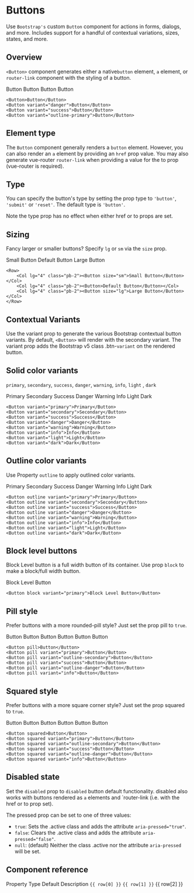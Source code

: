 # Buttons
Use `Bootstrap's` custom `Button` component for actions in forms, dialogs, and more.
Includes support for a handful of contextual variations, sizes, states, and more.

## Overview

`<Button>` component generates either a native`button` element, `a` element,
or `router-link` component with the styling of a button.

<div class="child-m-2">
    <w-button>Button</w-button>
    <w-button variant="danger">Button</w-button>
    <w-button variant="success">Button</w-button>
    <w-button variant="outline-primary">Button</w-button>
</div>

```vue
<Button>Button</Button>
<Button variant="danger">Button</Button>
<Button variant="success">Button</Button>
<Button variant="outline-primary">Button</Button>
```

##  Element type

The `Button` component generally renders a `button` element. However, you can also render an `a`
element by providing an `href` prop value. You may also generate vue-router
`router-link` when providing a value for the to prop (vue-router is required).

## Type

You can specify the button's type by setting the prop type to `'button'`,
`'submit'` or `'reset'`.
The default type is <code>'button'</code>.

Note the type prop has no effect when either href or to props are set.


## Sizing

Fancy larger or smaller buttons? Specify `lg` or `sm` via the `size` prop.

<WRow>
    <WCol lg="4" class="pb-2">
        <WButton size="sm">Small Button</WButton>
    </WCol>
    <WCol lg="4" class="pb-2">
        <WButton>Default Button</WButton>
    </WCol>
    <WCol lg="4" class="pb-2">
        <WButton size="lg">Large Button</WButton>
    </WCol>
</WRow>

```vue
<Row>
    <Col lg="4" class="pb-2"><Button size="sm">Small Button</Button></Col>
    <Col lg="4" class="pb-2"><Button>Default Button</Button></Col>
    <Col lg="4" class="pb-2"><Button size="lg">Large Button</Button></Col>
</Row>
```

## Contextual Variants

Use the variant prop to generate the various Bootstrap contextual button variants.
By default, <code>&lt;Button&gt;</code> will render with the secondary variant.
The variant prop adds the Bootstrap v5 class .btn-<code>variant</code> on the rendered button.

## Solid color variants

`primary`, `secondary`, `success`, `danger`, `warning`, `info`, `light` , `dark`

<div class="child-m-2">
    <WButton variant="primary">Primary</WButton>
    <WButton variant="secondary">Secondary</WButton>
    <WButton variant="success">Success</WButton>
    <WButton variant="danger">Danger</WButton>
    <WButton variant="warning">Warning</WButton>
    <WButton variant="info">Info</WButton>
    <WButton variant="light">Light</WButton>
    <WButton variant="dark">Dark</WButton>
</div>

```vue
<Button variant="primary">Primary</Button>
<Button variant="secondary">Secondary</Button>
<Button variant="success">Success</Button>
<Button variant="danger">Danger</Button>
<Button variant="warning">Warning</Button>
<Button variant="info">Info</Button>
<Button variant="light">Light</Button>
<Button variant="dark">Dark</Button>
```

##  Outline color variants

Use Property `outline` to apply outlined color variants.

<div class="child-m-2">
    <WButton outline variant="primary">Primary</WButton>
    <WButton outline variant="secondary">Secondary</WButton>
    <WButton outline variant="success">Success</WButton>
    <WButton outline variant="danger">Danger</WButton>
    <WButton outline variant="warning">Warning</WButton>
    <WButton outline variant="info">Info</WButton>
    <WButton outline variant="light">Light</WButton>
    <WButton outline variant="dark">Dark</WButton>
</div>

```vue
<Button outline variant="primary">Primary</Button>
<Button outline variant="secondary">Secondary</Button>
<Button outline variant="success">Success</Button>
<Button outline variant="danger">Danger</Button>
<Button outline variant="warning">Warning</Button>
<Button outline variant="info">Info</Button>
<Button outline variant="light">Light</Button>
<Button outline variant="dark">Dark</Button>
```

##  Block level buttons

Block Level button is a full width button of its container. Use prop `block` to make a block/full width button.

<WButton block variant="primary">Block Level Button</WButton>

```vue
<Button block variant="primary">Block Level Button</Button>
```

##  Pill style

Prefer buttons with a more rounded-pill style? Just set the prop pill to `true`.

<div class="child-m-2">
    <WButton pill>Button</WButton>
    <WButton pill variant="primary">Button</WButton>
    <WButton pill variant="outline-secondary">Button</WButton>
    <WButton pill variant="success">Button</WButton>
    <WButton pill variant="outline-danger">Button</WButton>
    <WButton pill variant="info">Button</WButton>
</div>

```vue
<Button pill>Button</Button>
<Button pill variant="primary">Button</Button>
<Button pill variant="outline-secondary">Button</Button>
<Button pill variant="success">Button</Button>
<Button pill variant="outline-danger">Button</Button>
<Button pill variant="info">Button</Button>
```

##  Squared style

Prefer buttons with a more square corner style? Just set the prop squared to `true`.

<div class="child-m-2">
    <WButton squared>Button</WButton>
    <WButton squared variant="primary">Button</WButton>
    <WButton squared variant="outline-secondary">Button</WButton>
    <WButton squared variant="success">Button</WButton>
    <WButton squared variant="outline-danger">Button</WButton>
    <WButton squared variant="info">Button</WButton>
</div>

```vue
<Button squared>Button</Button>
<Button squared variant="primary">Button</Button>
<Button squared variant="outline-secondary">Button</Button>
<Button squared variant="success">Button</Button>
<Button squared variant="outline-danger">Button</Button>
<Button squared variant="info">Button</Button>
```

##  Disabled state

Set the `disabled` prop to `disabled` button default functionality. disabled also works with
buttons rendered as `a` elements and `router-link (i.e. with the href or to prop set).

The pressed prop can be set to one of three values:

- <code>true</code>: Sets the .active class and adds the attribute <code>aria-pressed="true"</code>.
- <code>false</code>: Clears the .active class and adds the attribute <code>aria-pressed="false"</code>.
- <code>null</code>: (default) Neither the class .active nor the attribute <code>aria-pressed</code> will be
  set.

  
##  Component reference

<WTable bordered hover striped>
    <WTHead class="bg-dark text-light">
    <WTr>
        <WTh>Property</WTh>
        <WTh>Type</WTh>
        <WTh>Default</WTh>
        <WTh>Description</WTh>
    </WTr>
    </WTHead>
    <WTBody>
    <WTr v-for="row in componentReference.items">
        <WTd><code>{{ row[0] }}</code></WTd>
        <WTd><code>{{ row[1] }}</code></WTd>
        <WTd>{{ row[2] }}</WTd>
        <WTd v-html=" row[3]"></WTd>
    </WTr>
    </WTBody>
</WTable>

<script>
export default {
    data(){
        return {
componentReference: {
                header: [
                    "Property",
                    "Type",
                    "Default",
                    "Description"
                ],
                items: [
                    [
                        "tag",
                        "string",
                        "button",
                        "Default Button Tag. Can be changed depending on requirements"
                    ],
                    [
                        "variant",
                        "string",
                        "secondary",
                        "Applies one of the Bootstrap theme color variants to the component"
                    ],
                    [
                        "size",
                        "string",
                        "null",
                        "Set the size of the component's appearance. 'sm', 'md' (default), or 'lg'"
                    ],
                    [
                        "type",
                        "string",
                        "button",
                        "Button Type. Applies only when tag is button"
                    ],
                    [
                        "outline",
                        "boolean",
                        "false",
                        "Outline Based Contextual Color Variants"
                    ],
                    [
                        "block",
                        "boolean",
                        "false",
                        "Full Width button. Adds w-full class to the button element"
                    ],
                    [
                        "pill",
                        "boolean",
                        "false",
                        "Renders the button with the pill style appearance when set to 'true'"
                    ],
                    [
                        "squared",
                        "boolean",
                        "false",
                        "Renders the button with non-rounded corners when set to 'true'"
                    ],
                    [
                        "disabled",
                        "boolean",
                        "false",
                        "When set to `true`, disables the component's functionality and places it in a disabled state"
                    ],
                    [
                        "pressed",
                        "boolean",
                        "false",
                        `When set to 'true', gives the button the appearance of
                        being pressed and adds attribute 'aria-pressed="true"'.
                        When set to \`false\` adds attribute 'aria-pressed="false"'.
                         Tri-state prop. Syncable with the .sync modifier`
                    ],
                    [
                        "badge",
                        "string,number",
                        "null",
                        "Appends Badge in Button Element"
                    ],
                    [
                        "badgeVariant",
                        "string",
                        "primary",
                        "Appended Badge's color variant"
                    ]
                ]
            }
        }
    }
}
</script>
<style>
.child-m-2 > button {
    margin: 2px;
}
</style>